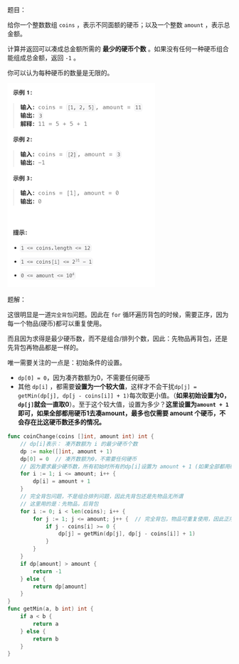 题目：

给你一个整数数组 `coins` ，表示不同面额的硬币；以及一个整数 `amount` ，表示总金额。

计算并返回可以凑成总金额所需的 **最少的硬币个数** 。如果没有任何一种硬币组合能组成总金额，返回 `-1` 。

你可以认为每种硬币的数量是无限的。

<img src="5.零钱兑换.assets/image-20231020213250593.png" alt="image-20231020213250593" style="zoom:50%;" />

题解：

这很明显是一道`完全背包`问题。因此在 `for` 循环遍历背包的时候，需要正序，因为每一个物品(硬币)都可以重复使用。

而且因为求得是最少硬币数，而不是组合/排列个数，因此：先物品再背包，还是先背包再物品都是一样的。

唯一需要关注的一点是：初始条件的设置。

- `dp[0] = 0`，因为凑齐数额为0，不需要任何硬币
- 其他 `dp[i]` ，都需要**设置为一个较大值**，这样才不会干扰`dp[j] = getMin(dp[j], dp[j - coins[i]] + 1)`每次取更小值。（**如果初始设置为0，`dp[j]`就会一直取0**）。至于这个较大值，设置为多少？**这里设置为`amount + 1`即可，如果全部都用硬币1去凑amount，最多也仅需要 amount 个硬币，不会存在比这硬币数还多的情况。**

```go
func coinChange(coins []int, amount int) int {
    // dp[i]表示： 凑齐数额为 i 的最少硬币个数
    dp := make([]int, amount + 1)
    dp[0] = 0  // 凑齐数额为0，不需要任何硬币
    // 因为要求最少硬币数，所有初始时所有的dp[i]设置为 amount + 1 (如果全部都用硬币1去凑，最多也仅需要 amount 个)
    for i := 1; i <= amount; i++ {
        dp[i] = amount + 1
    }
    // 完全背包问题，不是组合排列问题，因此先背包还是先物品无所谓
    // 这里用的是：先物品，后背包
    for i := 0; i < len(coins); i++ {
        for j := 1; j <= amount; j++ {  // 完全背包，物品可重复使用，因此正序
            if j - coins[i] >= 0 {
                dp[j] = getMin(dp[j], dp[j - coins[i]] + 1)
            }
        } 
    }
    if dp[amount] > amount {
        return -1
    } else {
        return dp[amount]
    }
}
func getMin(a, b int) int {
    if a < b {
        return a
    } else {
        return b
    }
}
```

